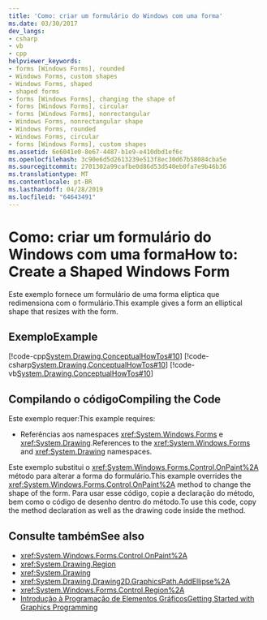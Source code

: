 ```yaml
---
title: 'Como: criar um formulário do Windows com uma forma'
ms.date: 03/30/2017
dev_langs:
- csharp
- vb
- cpp
helpviewer_keywords:
- forms [Windows Forms], rounded
- Windows Forms, custom shapes
- Windows Forms, shaped
- shaped forms
- forms [Windows Forms], changing the shape of
- forms [Windows Forms], circular
- forms [Windows Forms], nonrectangular
- Windows Forms, nonrectangular shape
- Windows Forms, rounded
- Windows Forms, circular
- forms [Windows Forms], custom shapes
ms.assetid: 6e6041e0-8e67-4487-b1e9-e410dbd1ef6c
ms.openlocfilehash: 3c90e6d5d2613239e513f8ec30d67b58084cba5e
ms.sourcegitcommit: 2701302a99cafbe0d86d53d540eb0fa7e9b46b36
ms.translationtype: MT
ms.contentlocale: pt-BR
ms.lasthandoff: 04/28/2019
ms.locfileid: "64643491"
---
```

# <a name="how-to-create-a-shaped-windows-form"></a><span data-ttu-id="12da1-102">Como: criar um formulário do Windows com uma forma</span><span class="sxs-lookup"><span data-stu-id="12da1-102">How to: Create a Shaped Windows Form</span></span>
<span data-ttu-id="12da1-103">Este exemplo fornece um formulário de uma forma elíptica que redimensiona com o formulário.</span><span class="sxs-lookup"><span data-stu-id="12da1-103">This example gives a form an elliptical shape that resizes with the form.</span></span>  
  
## <a name="example"></a><span data-ttu-id="12da1-104">Exemplo</span><span class="sxs-lookup"><span data-stu-id="12da1-104">Example</span></span>  
 [!code-cpp[System.Drawing.ConceptualHowTos#10](~/samples/snippets/cpp/VS_Snippets_Winforms/System.Drawing.ConceptualHowTos/cpp/form1.cpp#10)]
 [!code-csharp[System.Drawing.ConceptualHowTos#10](~/samples/snippets/csharp/VS_Snippets_Winforms/System.Drawing.ConceptualHowTos/CS/form1.cs#10)]
 [!code-vb[System.Drawing.ConceptualHowTos#10](~/samples/snippets/visualbasic/VS_Snippets_Winforms/System.Drawing.ConceptualHowTos/VB/form1.vb#10)]  
  
## <a name="compiling-the-code"></a><span data-ttu-id="12da1-105">Compilando o código</span><span class="sxs-lookup"><span data-stu-id="12da1-105">Compiling the Code</span></span>  
 <span data-ttu-id="12da1-106">Este exemplo requer:</span><span class="sxs-lookup"><span data-stu-id="12da1-106">This example requires:</span></span>  
  
- <span data-ttu-id="12da1-107">Referências aos namespaces <xref:System.Windows.Forms> e <xref:System.Drawing>.</span><span class="sxs-lookup"><span data-stu-id="12da1-107">References to the <xref:System.Windows.Forms> and <xref:System.Drawing> namespaces.</span></span>  
  
 <span data-ttu-id="12da1-108">Este exemplo substitui o <xref:System.Windows.Forms.Control.OnPaint%2A> método para alterar a forma do formulário.</span><span class="sxs-lookup"><span data-stu-id="12da1-108">This example overrides the <xref:System.Windows.Forms.Control.OnPaint%2A> method to change the shape of the form.</span></span> <span data-ttu-id="12da1-109">Para usar esse código, copie a declaração do método, bem como o código de desenho dentro do método.</span><span class="sxs-lookup"><span data-stu-id="12da1-109">To use this code, copy the method declaration as well as the drawing code inside the method.</span></span>  
  
## <a name="see-also"></a><span data-ttu-id="12da1-110">Consulte também</span><span class="sxs-lookup"><span data-stu-id="12da1-110">See also</span></span>

- <xref:System.Windows.Forms.Control.OnPaint%2A>
- <xref:System.Drawing.Region>
- <xref:System.Drawing>
- <xref:System.Drawing.Drawing2D.GraphicsPath.AddEllipse%2A>
- <xref:System.Windows.Forms.Control.Region%2A>
- [<span data-ttu-id="12da1-111">Introdução à Programação de Elementos Gráficos</span><span class="sxs-lookup"><span data-stu-id="12da1-111">Getting Started with Graphics Programming</span></span>](getting-started-with-graphics-programming.md)
